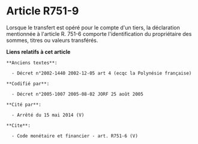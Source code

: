 # Article R751-9

Lorsque le transfert est opéré pour le compte d'un tiers, la déclaration mentionnée à l'article R. 751-6 comporte
l'identification du propriétaire des sommes, titres ou valeurs transférés.

**Liens relatifs à cet article**

	**Anciens textes**:

	  - Décret n°2002-1440 2002-12-05 art 4 (ecqc la Polynésie française)

	**Codifié par**:

	  - Décret n°2005-1007 2005-08-02 JORF 25 août 2005

	**Cité par**:

	  - Arrêté du 15 mai 2014 (V)

	**Cite**:

	  - Code monétaire et financier - art. R751-6 (V)

